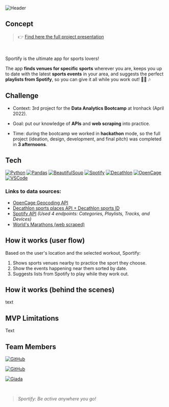 ![Header](https://raw.githubusercontent.com/mgluengo/sportifyapp/master/images/header.png "Header")

## Concept

> :point_right: [Find here the full project presentation](https://speakerdeck.com/mgluengo/sportify-app)

</br>

Sportify is the ultimate app for sports lovers!  

The app **finds venues for specific sports** wherever you are, keeps you up to date with the latest **sports events** in your area, and suggests the perfect **playlists from Spotify**, so you can give it all while you work out! :running_woman: :notes:

## Challenge

- Context: 3rd project for the **Data Analytics Bootcamp** at Ironhack (April 2022). 

- Goal: put our knowledge of **APIs** and **web scraping** into practice. 

- Time: during the bootcamp we worked in **hackathon** mode, so the full project (ideation, design, development, and final pitch) was completed in **3 afternoons**. 


## Tech
[![Python](https://img.shields.io/badge/Python-F7DF1E?style=for-the-badge&logo=python&logoColor=white&labelColor=101010)]()
[![Pandas](https://img.shields.io/badge/Pandas-3A1C66?style=for-the-badge&logo=pandas&logoColor=white&labelColor=101010)]()
[![BeautifulSoup](https://img.shields.io/badge/BeautifulSoup-232F3E?style=for-the-badge&logo=beautifoul-soup&logoColor=white&labelColor=101010)]()
[![Spotify](https://img.shields.io/badge/Spotify_API-3DDC84?style=for-the-badge&logo=spotify&logoColor=white&labelColor=101010)]()
[![Decathlon](https://img.shields.io/badge/Decathlon_API-14a1f0?style=for-the-badge&logo=decathlon&logoColor=white&labelColor=101010)]()
[![OpenCage](https://img.shields.io/badge/OpenCage_API-47A248?style=for-the-badge&logo=opencage&logoColor=white&labelColor=101010)]()
[![VSCode](https://img.shields.io/badge/VSCode-14a1f0?style=for-the-badge&logo=visualstudiocode&logoColor=white&labelColor=101010)]()

### Links to data sources:
- [OpenCage Geocoding API](https://opencagedata.com)
- [Decathlon sports places API + Decathlon sports ID](https://developers.decathlon.com/products/sport-places/docs)
- [Spotify API](https://developer.spotify.com/documentation/web-api/) *(Used 4 endpoints: Categories, Playlists, Tracks, and Devices)*
- [World's Marathons (web scraped)](https://worldsmarathons.com/)

## How it works (user flow)

Based on the user's location and the selected workout, Sportify:
1. Shows  sports venues nearby to practice the sport they choose.
2. Show the events happening near them sorted by date.
3. Suggests lists from Spotify to play while they work out. 

## How it works (behind the scenes)

text

## MVP Limitations

Text

## Team Members

[![GitHub](https://img.shields.io/badge/GitHub-asier3-FA7343?style=for-the-badge&logo=github&logoColor=white&labelColor=101010)](https://github.com/asier3)

[![GitHub](https://img.shields.io/badge/GitHub-mgluengo-FA7343?style=for-the-badge&logo=github&logoColor=white&labelColor=101010)](https://github.com/mgluengo)

[![Giada](https://img.shields.io/badge/Giada_Sartori-FA7343?style=for-the-badge&logo=&logoColor=white&labelColor=101010)]()

</br>

> *Sportify: Be active anywhere you go!*